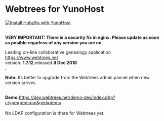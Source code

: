 # Webtrees for YunoHost
[![Install Hubzilla with YunoHost](https://install-app.yunohost.org/install-with-yunohost.png)](https://install-app.yunohost.org/?app=webtrees)<br><br>

**VERY IMPORTANT: There is a security fix in nginx. Please update as soon as posible regarless of any version you are on.**

Leading on-line collaborative genealogy application https://www.webtrees.net<br>
version: **1.7.12**,released **8 Dec 2018**<br>,<br>

**Note:** Its better to upgrade from the Webtrees admin pannel when new version arrives. <br><br>

<b>Demo:</b>https://dev.webtrees.net/demo-dev/index.php?ctype=gedcom&ged=demo<br>
<br>
No LDAP configuration is there for Webtrees yet.
